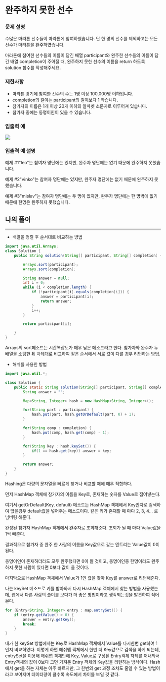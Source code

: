# 완주하지 못한 선수

### **문제 설명**

수많은 마라톤 선수들이 마라톤에 참여하였습니다. 단 한 명의 선수를 제외하고는 모든 선수가 마라톤을 완주하였습니다.

마라톤에 참여한 선수들의 이름이 담긴 배열 participant와 완주한 선수들의 이름이 담긴 배열 completion이 주어질 때, 완주하지 못한 선수의 이름을 return 하도록 solution 함수를 작성해주세요.

### 제한사항

- 마라톤 경기에 참여한 선수의 수는 1명 이상 100,000명 이하입니다.
- completion의 길이는 participant의 길이보다 1 작습니다.
- 참가자의 이름은 1개 이상 20개 이하의 알파벳 소문자로 이루어져 있습니다.
- 참가자 중에는 동명이인이 있을 수 있습니다.

### 입출력 예

<img src="https://blog.kakaocdn.net/dn/dU7WEq/btqDqjHKdnc/R2uCsJ6F9UCEqIEqEtn2o0/img.png">

### 입출력 예 설명

예제 #1"leo"는 참여자 명단에는 있지만, 완주자 명단에는 없기 때문에 완주하지 못했습니다.

예제 #2"vinko"는 참여자 명단에는 있지만, 완주자 명단에는 없기 때문에 완주하지 못했습니다.

예제 #3"mislav"는 참여자 명단에는 두 명이 있지만, 완주자 명단에는 한 명밖에 없기 때문에 한명은 완주하지 못했습니다.

## 나의 풀이

---

- 배열을 정렬 후 순서대로 비교하는 방법

```java
import java.util.Arrays;
class Solution {
    public String solution(String[] participant, String[] completion) {

        Arrays.sort(participant);
        Arrays.sort(completion);

        String answer = null;
        int i = 0;
        while (i < completion.length) {
            if (!participant[i].equals(completion[i])) {
                answer = participant[i];
                return answer;
            }
            i++;
        }

        return participant[i];

    }
}
```

Arrays의 sort메소드는 시간복잡도가 매우 낮은 메소드라고 한다. 참가자와 완주자 두 배열을 소팅한 뒤 차례대로 비교하여 같은 순서에서 서로 값이 다를 경우 리턴하는 방법.

- 해쉬를 사용한 방법

```java
import java.util.*;

class Solution {
    public static String solution(String[] participant, String[] completion) {
        String answer = "";

        Map<String, Integer> hash = new HashMap<String, Integer>();

        for(String part : participant) {
            hash.put(part, hash.getOrDefault(part, 0) + 1);
        }

        for(String comp : completion) {
            hash.put(comp, hash.get(comp) - 1);
        }

        for(String key : hash.keySet()) {
            if(1 == hash.get(key)) answer = key;
        }

        return answer;
    }
}
```

Hashing은 다량의 문자열을 빠르게 찾거나 비교할 때에 매우 적합하다.

먼저 HashMap 객체에 참가자의 이름을 Key로, 존재하는 숫자를 Value로 집어넣는다. 

여기서 getOrDefault(Key, default) 메소드는 HashMap 객체에서 Key인자로 검색하여 없을경우 default값을 넣어주는 메소드이다. 같은 키가 존재할 때 마다 2, 3, 4... 로 넘버링 해준다.

완성된 참가자 HashMap 객체에서 완주자로 조회해준다. 조회가 될 때 마다 Value값을 1씩 빼준다.

결과적으로 참가자 중 완주 한 사람의 이름을 Key값으로 갖는 엔트리는 Value값이 0이 된다.

동명이인이 존재하더라도 모두 완주했다면 0이 될 것이고, 동명이인중 한명이라도 완주하지 못한 사람이 있다면 0보다 값이 클 것이다.

마지막으로 HashMap 객체에서 Value가 1인 값을 찾아 Key를 answer로 리턴해준다.

나는 keySet 메소드로 키를 받아와서 다시 HashMap 객체에서 찾는 방법을 사용했는데, 웹에서 다른 사람의 풀이를 보다가 더 좋은 방법이라고 생각되는것을 발견하여 적어본다.

```java
for (Entry<String, Integer> entry : map.entrySet()) {
    if (entry.getValue() > 0) {
        answer = entry.getKey();
        break;
    }
}
```

내가 한 keySet 방법에서는 Key로 HashMap 객체에서 Value를 다시한번 get하여 1인지 비교하였다. 이렇게 하면 해쉬맵 객체에서 한번 더 Key값으로 검색을 하게 되는데, entrySet을 이용해 해쉬맵 객체안에 Key, Value로 구성된 Entry객체 자체를 꺼내와서 Entry객체의 값이 0보다 크면 가져온 Entry 객체의 Key값을 리턴하는 방식이다. Hash에서 get을 하는 자체는 아주 빠르지만, 그 한번의 get 과정 조차도 줄일 수 있는 방법이라고 보여지며 데이터량이 클수록 속도에서 차이를 보일 것 같다.
